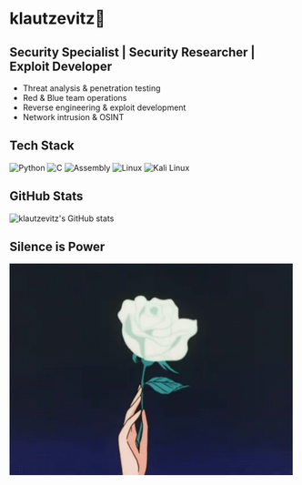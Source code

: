 # klautzevitz🌹

## Security Specialist | Security Researcher | Exploit Developer

- Threat analysis & penetration testing
- Red & Blue team operations
- Reverse engineering & exploit development
- Network intrusion & OSINT

## Tech Stack

![Python](https://img.shields.io/badge/Python-000000?style=for-the-badge&logo=python&logoColor=yellow)
![C](https://img.shields.io/badge/C-000000?style=for-the-badge&logo=c&logoColor=white)
![Assembly](https://img.shields.io/badge/Assembly-000000?style=for-the-badge&logo=assemblyscript&logoColor=white)
![Linux](https://img.shields.io/badge/Linux-000000?style=for-the-badge&logo=linux&logoColor=white)
![Kali Linux](https://img.shields.io/badge/Kali%20Linux-000000?style=for-the-badge&logo=kali-linux&logoColor=white)

## GitHub Stats

![klautzevitz's GitHub stats](https://github-readme-stats.vercel.app/api?username=klautzevitz&show_icons=true&theme=dark)

## Silence is Power



![](white_rose.gif)
<br>


<!---
musaOfficial/musaOfficial is a ✨ special ✨ repository because its `README.md` (this file) appears on your GitHub profile.
You can click the Preview link to take a look at your changes.
--->
